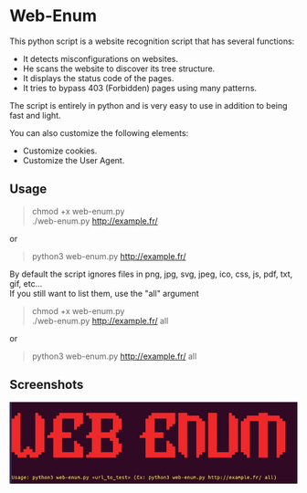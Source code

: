 # Web-Enum

This python script is a website recognition script that has several functions:
* It detects misconfigurations on websites.
* He scans the website to discover its tree structure.
* It displays the status code of the pages.
* It tries to bypass 403 (Forbidden) pages using many patterns.

The script is entirely in python and is very easy to use in addition to being fast and light.

You can also customize the following elements:

* Customize cookies.
* Customize the User Agent.

## Usage

>chmod +x web-enum.py\
>./web-enum.py http://example.fr/

or

>python3 web-enum.py http://example.fr/


By default the script ignores files in png, jpg, svg, jpeg, ico, css, js, pdf, txt, gif, etc...\
If you still want to list them, use the "all" argument


>chmod +x web-enum.py\
>./web-enum.py http://example.fr/ all

or

>python3 web-enum.py http://example.fr/ all

## Screenshots
![](https://github.com/ism8el/Web-Enum/blob/main/web-enum.png)
